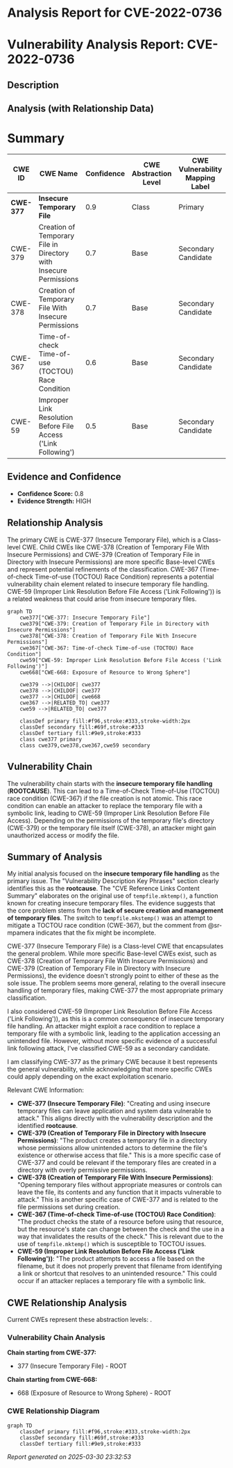 # Analysis Report for CVE-2022-0736

# Vulnerability Analysis Report: CVE-2022-0736

## Description



## Analysis (with Relationship Data)

# Summary
| CWE ID | CWE Name | Confidence | CWE Abstraction Level | CWE Vulnerability Mapping Label | CWE-Vulnerability Mapping Notes |
|---|---|---|---|---|---|
| **CWE-377** | **Insecure Temporary File** | 0.9 | Class | Primary | Allowed-with-Review |
| CWE-379 | Creation of Temporary File in Directory with Insecure Permissions | 0.7 | Base | Secondary Candidate | Allowed |
| CWE-378 | Creation of Temporary File With Insecure Permissions | 0.7 | Base | Secondary Candidate | Allowed |
| CWE-367 | Time-of-check Time-of-use (TOCTOU) Race Condition | 0.6 | Base | Secondary Candidate | Allowed |
| CWE-59 | Improper Link Resolution Before File Access ('Link Following') | 0.5 | Base | Secondary Candidate | Allowed |

## Evidence and Confidence

*   **Confidence Score:** 0.8
*   **Evidence Strength:** HIGH

## Relationship Analysis
The primary CWE is CWE-377 (Insecure Temporary File), which is a Class-level CWE. Child CWEs like CWE-378 (Creation of Temporary File With Insecure Permissions) and CWE-379 (Creation of Temporary File in Directory with Insecure Permissions) are more specific Base-level CWEs and represent potential refinements of the classification. CWE-367 (Time-of-check Time-of-use (TOCTOU) Race Condition) represents a potential vulnerability chain element related to insecure temporary file handling. CWE-59 (Improper Link Resolution Before File Access ('Link Following')) is a related weakness that could arise from insecure temporary files.

```mermaid
graph TD
    cwe377["CWE-377: Insecure Temporary File"]
    cwe379["CWE-379: Creation of Temporary File in Directory with Insecure Permissions"]
    cwe378["CWE-378: Creation of Temporary File With Insecure Permissions"]
    cwe367["CWE-367: Time-of-check Time-of-use (TOCTOU) Race Condition"]
    cwe59["CWE-59: Improper Link Resolution Before File Access ('Link Following')"]
    cwe668["CWE-668: Exposure of Resource to Wrong Sphere"]

    cwe379 -->|CHILDOF| cwe377
    cwe378 -->|CHILDOF| cwe377
    cwe377 -->|CHILDOF| cwe668
    cwe367 -->|RELATED_TO| cwe377
    cwe59 -->|RELATED_TO| cwe377

    classDef primary fill:#f96,stroke:#333,stroke-width:2px
    classDef secondary fill:#69f,stroke:#333
    classDef tertiary fill:#9e9,stroke:#333
    class cwe377 primary
    class cwe379,cwe378,cwe367,cwe59 secondary
```

## Vulnerability Chain
The vulnerability chain starts with the **insecure temporary file handling** (**ROOTCAUSE**). This can lead to a Time-of-Check Time-of-Use (TOCTOU) race condition (CWE-367) if the file creation is not atomic. This race condition can enable an attacker to replace the temporary file with a symbolic link, leading to CWE-59 (Improper Link Resolution Before File Access). Depending on the permissions of the temporary file's directory (CWE-379) or the temporary file itself (CWE-378), an attacker might gain unauthorized access or modify the file.

## Summary of Analysis
My initial analysis focused on the **insecure temporary file handling** as the primary issue. The "Vulnerability Description Key Phrases" section clearly identifies this as the **rootcause**. The "CVE Reference Links Content Summary" elaborates on the original use of `tempfile.mktemp()`, a function known for creating insecure temporary files. The evidence suggests that the core problem stems from the **lack of secure creation and management of temporary files**. The switch to `tempfile.mkstemp()` was an attempt to mitigate a TOCTOU race condition (CWE-367), but the comment from @sr-mpamera indicates that the fix might be incomplete.

CWE-377 (Insecure Temporary File) is a Class-level CWE that encapsulates the general problem. While more specific Base-level CWEs exist, such as CWE-378 (Creation of Temporary File With Insecure Permissions) and CWE-379 (Creation of Temporary File in Directory with Insecure Permissions), the evidence doesn't strongly point to either of these as the sole issue. The problem seems more general, relating to the overall insecure handling of temporary files, making CWE-377 the most appropriate primary classification.

I also considered CWE-59 (Improper Link Resolution Before File Access ('Link Following')), as this is a common consequence of insecure temporary file handling. An attacker might exploit a race condition to replace a temporary file with a symbolic link, leading to the application accessing an unintended file. However, without more specific evidence of a successful link following attack, I've classified CWE-59 as a secondary candidate.

I am classifying CWE-377 as the primary CWE because it best represents the general vulnerability, while acknowledging that more specific CWEs could apply depending on the exact exploitation scenario.

Relevant CWE Information:
- **CWE-377 (Insecure Temporary File)**: "Creating and using insecure temporary files can leave application and system data vulnerable to attack." This aligns directly with the vulnerability description and the identified **rootcause**.
- **CWE-379 (Creation of Temporary File in Directory with Insecure Permissions)**: "The product creates a temporary file in a directory whose permissions allow unintended actors to determine the file's existence or otherwise access that file." This is a more specific case of CWE-377 and could be relevant if the temporary files are created in a directory with overly permissive permissions.
- **CWE-378 (Creation of Temporary File With Insecure Permissions)**: "Opening temporary files without appropriate measures or controls can leave the file, its contents and any function that it impacts vulnerable to attack." This is another specific case of CWE-377 and is related to the file permissions set during creation.
- **CWE-367 (Time-of-check Time-of-use (TOCTOU) Race Condition)**: "The product checks the state of a resource before using that resource, but the resource's state can change between the check and the use in a way that invalidates the results of the check." This is relevant due to the use of `tempfile.mktemp()` which is susceptible to TOCTOU issues.
- **CWE-59 (Improper Link Resolution Before File Access ('Link Following'))**: "The product attempts to access a file based on the filename, but it does not properly prevent that filename from identifying a link or shortcut that resolves to an unintended resource." This could occur if an attacker replaces a temporary file with a symbolic link.


## CWE Relationship Analysis

Current CWEs represent these abstraction levels: .


### Vulnerability Chain Analysis

**Chain starting from CWE-377:**
- 377 (Insecure Temporary File) - ROOT


**Chain starting from CWE-668:**
- 668 (Exposure of Resource to Wrong Sphere) - ROOT



### CWE Relationship Diagram

```mermaid
graph TD
    classDef primary fill:#f96,stroke:#333,stroke-width:2px
    classDef secondary fill:#69f,stroke:#333
    classDef tertiary fill:#9e9,stroke:#333
```



*Report generated on 2025-03-30 23:32:53*
